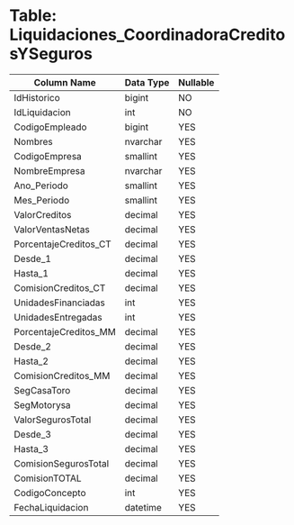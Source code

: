 # Table: Liquidaciones_CoordinadoraCreditosYSeguros

| Column Name | Data Type | Nullable |
|-------------|-----------|----------|
| IdHistorico | bigint | NO |
| IdLiquidacion | int | NO |
| CodigoEmpleado | bigint | YES |
| Nombres | nvarchar | YES |
| CodigoEmpresa | smallint | YES |
| NombreEmpresa | nvarchar | YES |
| Ano_Periodo | smallint | YES |
| Mes_Periodo | smallint | YES |
| ValorCreditos | decimal | YES |
| ValorVentasNetas | decimal | YES |
| PorcentajeCreditos_CT | decimal | YES |
| Desde_1 | decimal | YES |
| Hasta_1 | decimal | YES |
| ComisionCreditos_CT | decimal | YES |
| UnidadesFinanciadas | int | YES |
| UnidadesEntregadas | int | YES |
| PorcentajeCreditos_MM | decimal | YES |
| Desde_2 | decimal | YES |
| Hasta_2 | decimal | YES |
| ComisionCreditos_MM | decimal | YES |
| SegCasaToro | decimal | YES |
| SegMotorysa | decimal | YES |
| ValorSegurosTotal | decimal | YES |
| Desde_3 | decimal | YES |
| Hasta_3 | decimal | YES |
| ComisionSegurosTotal | decimal | YES |
| ComisionTOTAL | decimal | YES |
| CodigoConcepto | int | YES |
| FechaLiquidacion | datetime | YES |
